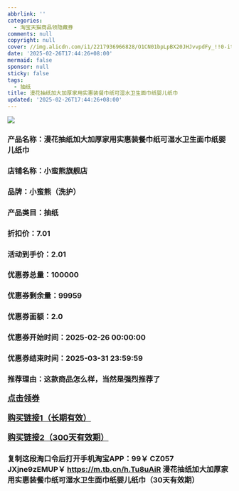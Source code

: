 ```yaml
---
abbrlink: ''
categories:
  - 淘宝天猫商品领隐藏券
comments: null
copyright: null
cover: //img.alicdn.com/i1/2217936966828/O1CN01bpLpBX20JHJvvpdFy_!!0-item_pic.jpg
date: '2025-02-26T17:44:26+08:00'
mermaid: false
sponsor: null
sticky: false
tags:
  - 抽纸
title: 漫花抽纸加大加厚家用实惠装餐巾纸可湿水卫生面巾纸婴儿纸巾
updated: '2025-02-26T17:44:26+08:00'
--- 
```


![](//img.alicdn.com/i1/2217936966828/O1CN01bpLpBX20JHJvvpdFy_!!0-item_pic.jpg)

### 产品名称：漫花抽纸加大加厚家用实惠装餐巾纸可湿水卫生面巾纸婴儿纸巾
### 店铺名称：小蛮熊旗舰店
### 品牌：小蛮熊（洗护）
### 产品类目：抽纸
### 折扣价：7.01
### 活动到手价：2.01
### 优惠券总量：100000
### 优惠券剩余量：99959
### 优惠券面额：2.0
### 优惠券开始时间：2025-02-26 00:00:00	
### 优惠券结束时间：2025-03-31 23:59:59	
### 推荐理由：这款商品怎么样，当然是强烈推荐了

<p style="font-size: 18px; font-weight: bold;">
  <a href="这款商品太牛了！销售太火爆以至于没有设置" target="_blank">点击领券</a>
</p>
<p style="font-size: 18px; font-weight: bold;">
  <a href="https://s.click.taobao.com/t?e=m%3D2%26s%3D00EujDLLOJ1w4vFB6t2Z2ueEDrYVVa64K7Vc7tFgwiHjf2vlNIV67uW8xal2bDKcFfrEfJ4hp2r3ID%2FV1RqsF4wnCJeELi4I%2FIEn%2BS1IjHAB0ghlTd7WlZVm%2FOAUUFw71qrpxiwMoCNxc1AtbZGVS0sAFhze%2F8AEpjPSmMngBk7S%2B%2BgaGcYZ6FvMJh954HbPTb%2FchmHBOH%2Bdf4iOgkObxF92zT%2BeKXpFjPqzG4EI1PrzBCSEcR6b5I%2BDKwFLEd9Q5dUsQ8NYvbiKM6e5I3kqgj96ppYeVERoIYULNg46oBA%3D" target="_blank">购买链接1（长期有效）</a>
</p>
<p style="font-size: 18px; font-weight: bold;">
  <a href="https://s.click.taobao.com/lxVXVNs" target="_blank">购买链接2（300天有效期）</a>
</p>

### 复制这段淘口令后打开手机淘宝APP：99￥ CZ057 JXjne9zEMUP￥ https://m.tb.cn/h.Tu8uAiR  漫花抽纸加大加厚家用实惠装餐巾纸可湿水卫生面巾纸婴儿纸巾（30天有效期）
